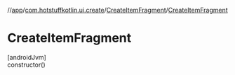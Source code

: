 //[app](../../../index.md)/[com.hotstuffkotlin.ui.create](../index.md)/[CreateItemFragment](index.md)/[CreateItemFragment](-create-item-fragment.md)

# CreateItemFragment

[androidJvm]\
constructor()
